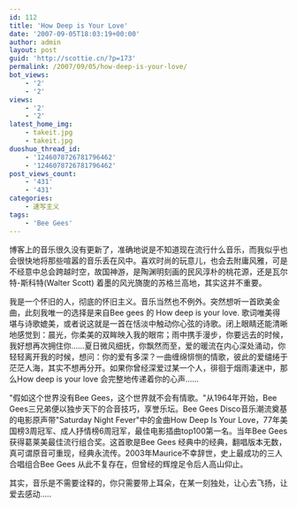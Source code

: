```yaml
---
id: 112
title: 'How Deep is Your Love'
date: '2007-09-05T18:03:19+00:00'
author: admin
layout: post
guid: 'http://scottie.cn/?p=173'
permalink: /2007/09/05/how-deep-is-your-love/
bot_views:
    - '2'
    - '2'
views:
    - '2'
    - '2'
latest_home_img:
    - takeit.jpg
    - takeit.jpg
duoshuo_thread_id:
    - '1246078726781796462'
    - '1246078726781796462'
post_views_count:
    - '431'
    - '431'
categories:
    - 速写主义
tags:
    - 'Bee Gees'
---
```


博客上的音乐很久没有更新了，准确地说是不知道现在流行什么音乐，而我似乎也会很快地将那些喧嚣的音乐丢在风中。喜欢时尚的玩意儿，也会去附庸风雅，可是不经意中总会跨越时空，故国神游，是陶渊明刻画的民风淳朴的桃花源，还是瓦尔特-斯科特(Walter Scott) 着墨的风光旖旎的苏格兰高地，其实这并不重要。

我是一个怀旧的人，彻底的怀旧主义。音乐当然也不例外。突然想听一首欧美金曲，此刻我唯一的选择是来自Bee gees 的 How deep is your love. 歌词唯美得堪与诗歌媲美，或者说这就是一首在恬淡中触动你心弦的诗歌。闭上眼睛还能清晰地感觉到：晨光，你柔美的双眸映入我的眼帘；雨中携手漫步，你要远去的时候，我好想再次拥住你……夏日微风细抚，你飘然而至，爱的暖流在内心深处涌动，你轻轻离开我的时候，想问：你的爱有多深？一曲缠绵悱恻的情歌，彼此的爱缱绻于茫茫人海，其实不想再分开。如果你曾经深爱过某一个人，徘徊于烟雨凄迷中，那么How deep is your love 会完整地传递着你的心声……

"假如这个世界没有Bee Gees，这个世界就不会有情歌。"从1964年开始，Bee Gees三兄弟便以独步天下的合音技巧，享誉乐坛。Bee Gees Disco音乐潮流奠基的电影原声带"Saturday Night Fever"中的金曲How Deep Is Your Love，77年美国榜3周冠军、成人抒情榜6周冠军，最佳电影插曲top100第一名。当年Bee Gees获得葛莱美最佳流行组合奖。这首歌是Bee Gees 经典中的经典，翻唱版本无数，真可谓原音可重现，经典永流传。2003年Maurice不幸辞世，史上最成功的三人合唱组合Bee Gees 从此不复存在，但曾经的辉煌足令后人高山仰止。

其实，音乐是不需要诠释的，你只需要带上耳朵，在某一刻独处，让心去飞扬，让爱去感动…..